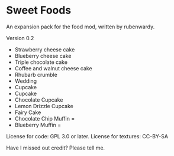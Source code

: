 Sweet Foods
===========

An expansion pack for the food mod, written by rubenwardy.

Version 0.2

* Strawberry cheese cake
* Blueberry cheese cake
* Triple chocolate cake
* Coffee and walnut cheese cake
* Rhubarb crumble
* Wedding 
* Cupcake
* Cupcake
* Chocolate Cupcake
* Lemon Drizzle Cupcake
* Fairy Cake
* Chocolate Chip Muffin =
* Blueberry Muffin =


License for code: GPL 3.0 or later.
License for textures: CC-BY-SA

Have I missed out credit? Please tell me.
